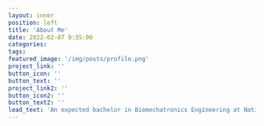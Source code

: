 ```yaml
---
layout: inner
position: left
title: 'About Me'
date: 2022-02-07 9:35:00
categories:
tags:
featured_image: '/img/posts/profile.png'
project_link: ''
button_icon: ''
button_text: ''
project_link2: ''
button_icon2: ''
button_text2: ''
lead_text: 'An expected bachelor in Biomechatronics Engineering at National Taiwan University.'
---
```


